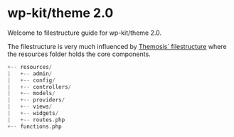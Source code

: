 # wp-kit/theme 2.0

Welcome to filestructure guide for wp-kit/theme 2.0.

The filestructure is very much influenced by [Themosis` filestructure](https://framework.themosis.com/docs/1.3/theme/#structure) where the resources folder holds the core components.

```php
+-- resources/
|   +-- admin/
|   +-- config/
|   +-- controllers/
|   +-- models/
|   +-- providers/
|   +-- views/
|   +-- widgets/
|   +-- routes.php
+-- functions.php
```
